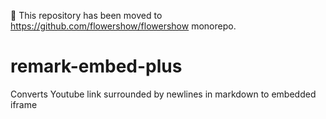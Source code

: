🛑 This repository has been moved to https://github.com/flowershow/flowershow monorepo.

# remark-embed-plus

Converts Youtube link surrounded by newlines in markdown to embedded iframe
